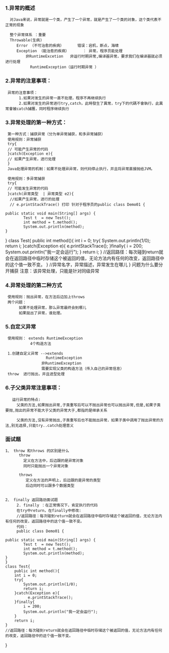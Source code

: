 ### 1.异常的概述
      对Java来说，异常就是一个类，产生了一个异常，就是产生了一个类的对象，这个类代表不正常的现象
  
      整个异常体系 ：重要
      Throwable(生病)
         Error （不可治愈的疾病）      错误：宕机，断点，海啸
         Exception （能治愈的疾病）      ： 异常，程序员能处理
             非RuntimeExcetion   非运行时期异常,编译器异常，要求我们在编译器就必须进行处理
               RuntimeException（运行时期异常 ）

      
### 2.异常的注意事项：

     异常的注意事项： 
          1.如果对发生的异常一直不处理，程序不再继续执行
          2.如果对发生的异常进行try,catch，此時發生了異常，try下的代碼不會執行，此異常會被catch捕獲，同时程序继续执行

    
### 3.异常处理的第一种方式：
   
     第一种方式：捕获异常（分为单异常捕获，和多异常捕获）
     使用规则：异常捕获
     try{
     // 可能产生异常的代码
     }catch(Exception e){
     // 如果产生异常，进行处理
     }
     Java处理异常的机制：如果不处理异异常，则代码停止执行，并且将异常直接抛给JVM。
     
     使用规则：多异常捕获
     try{
     // 可能发生异常的代码
     }catch(异常类型  | 异常类型 e2){
      //如果产生异常，进行的处理
      // e.printStackTrace() 打印 针对于程序员的public class Demo01 {

	public static void main(String[] args) {
            Test t  = new Test();
            int method = t.method();
            System.out.println(method);
	}
}
class Test{
	public int method(){
		int i = 0;
        try{
           	System.out.println(1/0);
        	return i;
        }catch(Exception e){
        	  e.printStackTrace();
        }finally{
        	i = 200;
        	System.out.println("我一定会运行");
        }
		return i;
	}
	//返回路径：每次碰到return就会在返回路径中临时存储这个被返回的值，无论方法内有任何的改变，返回路径中的这个值一致不变。
}
       //异常名字，异常描述，异常发生在哪儿 
     }
     问题为什么要分开捕获
     注意：该异常处理，只能是针对同级异常

### 4.异常处理的第二种方式 

     使用规则：抛出异常，在方法后边加上throws
     两个问题：
          如果不处理异常，那么异常最终会到哪儿
          如果拋出了异常，谁处理。



### 5.自定义异常

     使用规则： extends RuntimeException
               4个构造方法

     1.创建自定义异常 -->extends 
                      RuntimeException
                    非RuntimeException
                    需要实现父类的构造方法（传入自己的异常信息）
     throw  进行抛出，并且进型处理
                 

        
### 6.子父类异常注意事项：
       运行异常的特点:
         父类的方法,如果抛出异常,子类重写后可以不抛出异常也可以抛出异常,但是,如果子类要抛,抛出的异常不能大于父类的异常大于,都指的是继承关系
          
         父类的方法,没有异常抛出,子类重写后也不能抛出异常，如果子类中调用了抛出异常的方法,别无选择,只能try..catch处理意义
      

### 面试题
    1、 throw 和throws 的区别是什么
          throw 
            定义在方法中，后边跟的是异常对象
            同时只能抛出一个异常对象
            
          throws 
             定义在方法的声明上，后边跟的是异常的类型
             后边同时可以跟多个数据类型


    2、 finally 返回路劲面试题
         2. finally ：在正常情况下，肯定执行的代码
         在try中return，在finally中修改:
         //返回路径：每次碰到return就会在返回路径中临时存储这个被返回的值，无论方法内有任何的改变，返回路径中的这个值一致不变。
         代码：
         public class Demo01 {

	public static void main(String[] args) {
            Test t  = new Test();
            int method = t.method();
            System.out.println(method);
	}
	}
	class Test{
	 	public int method(){
		int i = 0;
        try{
           	System.out.println(1/0);
        	return i;
        }catch(Exception e){
        	  e.printStackTrace();
        }finally{
        	i = 200;
        	System.out.println("我一定会运行");
        }
		return i;
	}
	//返回路径：每次碰到return就会在返回路径中临时存储这个被返回的值，无论方法内有任何的改变，返回路径中的这个值一致不变。
}